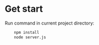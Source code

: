 # Get start

Run command in current project directory:

```sh
    npm install
    node server.js
```